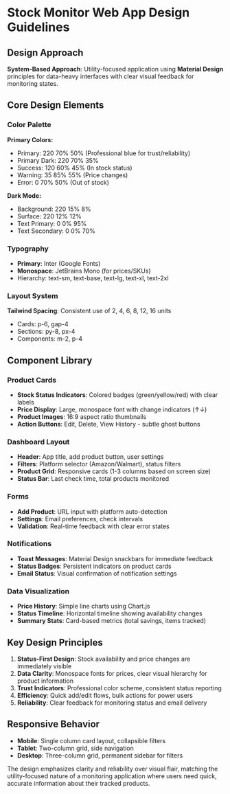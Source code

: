 # Stock Monitor Web App Design Guidelines

## Design Approach
**System-Based Approach**: Utility-focused application using **Material Design** principles for data-heavy interfaces with clear visual feedback for monitoring states.

## Core Design Elements

### Color Palette
**Primary Colors:**
- Primary: 220 70% 50% (Professional blue for trust/reliability)
- Primary Dark: 220 70% 35%
- Success: 120 60% 45% (In stock status)
- Warning: 35 85% 55% (Price changes)
- Error: 0 70% 50% (Out of stock)

**Dark Mode:**
- Background: 220 15% 8%
- Surface: 220 12% 12%
- Text Primary: 0 0% 95%
- Text Secondary: 0 0% 70%

### Typography
- **Primary**: Inter (Google Fonts)
- **Monospace**: JetBrains Mono (for prices/SKUs)
- Hierarchy: text-sm, text-base, text-lg, text-xl, text-2xl

### Layout System
**Tailwind Spacing**: Consistent use of 2, 4, 6, 8, 12, 16 units
- Cards: p-6, gap-4
- Sections: py-8, px-4
- Components: m-2, p-4

## Component Library

### Product Cards
- **Stock Status Indicators**: Colored badges (green/yellow/red) with clear labels
- **Price Display**: Large, monospace font with change indicators (↑↓)
- **Product Images**: 16:9 aspect ratio thumbnails
- **Action Buttons**: Edit, Delete, View History - subtle ghost buttons

### Dashboard Layout
- **Header**: App title, add product button, user settings
- **Filters**: Platform selector (Amazon/Walmart), status filters
- **Product Grid**: Responsive cards (1-3 columns based on screen size)
- **Status Bar**: Last check time, total products monitored

### Forms
- **Add Product**: URL input with platform auto-detection
- **Settings**: Email preferences, check intervals
- **Validation**: Real-time feedback with clear error states

### Notifications
- **Toast Messages**: Material Design snackbars for immediate feedback
- **Status Badges**: Persistent indicators on product cards
- **Email Status**: Visual confirmation of notification settings

### Data Visualization
- **Price History**: Simple line charts using Chart.js
- **Status Timeline**: Horizontal timeline showing availability changes
- **Summary Stats**: Card-based metrics (total savings, items tracked)

## Key Design Principles

1. **Status-First Design**: Stock availability and price changes are immediately visible
2. **Data Clarity**: Monospace fonts for prices, clear visual hierarchy for product information
3. **Trust Indicators**: Professional color scheme, consistent status reporting
4. **Efficiency**: Quick add/edit flows, bulk actions for power users
5. **Reliability**: Clear feedback for monitoring status and email delivery

## Responsive Behavior
- **Mobile**: Single column card layout, collapsible filters
- **Tablet**: Two-column grid, side navigation
- **Desktop**: Three-column grid, permanent sidebar for filters

The design emphasizes clarity and reliability over visual flair, matching the utility-focused nature of a monitoring application where users need quick, accurate information about their tracked products.